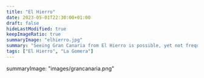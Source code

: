 ```yaml
---
title: "El Hierro"
date: 2023-05-01T22:30:00+01:00
draft: false
hideLastModified: true
keepImageRatio: true
summaryImage: "elhierro.jpg"
summary: "Seeing Gran Canaria from El Hierro is possible, yet not frequent."
tags: ["El Hierro", "La Gomera"]
---
```



 
summaryImage: "images/grancanaria.png" 

